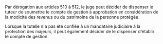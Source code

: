 Par dérogation aux articles 510 à 512, le juge peut décider de dispenser le tuteur de soumettre le compte de gestion à approbation en considération de la modicité des revenus ou du patrimoine de la personne protégée.   

  
Lorsque la tutelle n'a pas été confiée à un mandataire judiciaire à la protection des majeurs, il peut également décider de le dispenser d'établir le compte de gestion.

